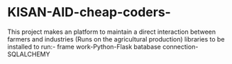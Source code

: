 # KISAN-AID-cheap-coders-
This project makes an platform to maintain a direct interaction between farmers and industries (Runs on the agricultural production)
libraries to be installed to run:-
frame work-Python-Flask
batabase connection-SQLALCHEMY
